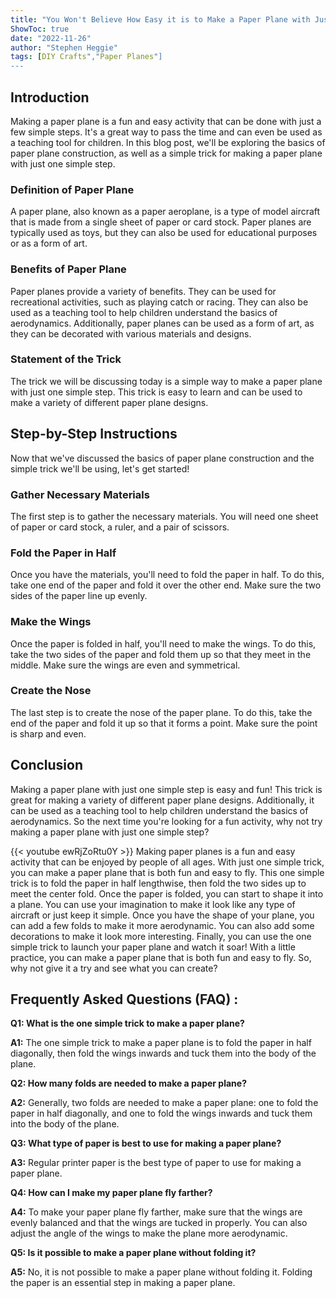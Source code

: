 ```yaml
---
title: "You Won't Believe How Easy it is to Make a Paper Plane with Just One Simple Trick!"
ShowToc: true 
date: "2022-11-26"
author: "Stephen Heggie" 
tags: [DIY Crafts","Paper Planes"]
---
```

## Introduction

Making a paper plane is a fun and easy activity that can be done with just a few simple steps. It's a great way to pass the time and can even be used as a teaching tool for children. In this blog post, we'll be exploring the basics of paper plane construction, as well as a simple trick for making a paper plane with just one simple step. 

### Definition of Paper Plane

A paper plane, also known as a paper aeroplane, is a type of model aircraft that is made from a single sheet of paper or card stock. Paper planes are typically used as toys, but they can also be used for educational purposes or as a form of art.

### Benefits of Paper Plane

Paper planes provide a variety of benefits. They can be used for recreational activities, such as playing catch or racing. They can also be used as a teaching tool to help children understand the basics of aerodynamics. Additionally, paper planes can be used as a form of art, as they can be decorated with various materials and designs.

### Statement of the Trick

The trick we will be discussing today is a simple way to make a paper plane with just one simple step. This trick is easy to learn and can be used to make a variety of different paper plane designs. 

## Step-by-Step Instructions

Now that we've discussed the basics of paper plane construction and the simple trick we'll be using, let's get started!

### Gather Necessary Materials

The first step is to gather the necessary materials. You will need one sheet of paper or card stock, a ruler, and a pair of scissors. 

### Fold the Paper in Half

Once you have the materials, you'll need to fold the paper in half. To do this, take one end of the paper and fold it over the other end. Make sure the two sides of the paper line up evenly.

### Make the Wings

Once the paper is folded in half, you'll need to make the wings. To do this, take the two sides of the paper and fold them up so that they meet in the middle. Make sure the wings are even and symmetrical.

### Create the Nose

The last step is to create the nose of the paper plane. To do this, take the end of the paper and fold it up so that it forms a point. Make sure the point is sharp and even.

## Conclusion

Making a paper plane with just one simple step is easy and fun! This trick is great for making a variety of different paper plane designs. Additionally, it can be used as a teaching tool to help children understand the basics of aerodynamics. So the next time you're looking for a fun activity, why not try making a paper plane with just one simple step?

{{< youtube ewRjZoRtu0Y >}} 
Making paper planes is a fun and easy activity that can be enjoyed by people of all ages. With just one simple trick, you can make a paper plane that is both fun and easy to fly. This one simple trick is to fold the paper in half lengthwise, then fold the two sides up to meet the center fold. Once the paper is folded, you can start to shape it into a plane. You can use your imagination to make it look like any type of aircraft or just keep it simple. Once you have the shape of your plane, you can add a few folds to make it more aerodynamic. You can also add some decorations to make it look more interesting. Finally, you can use the one simple trick to launch your paper plane and watch it soar! With a little practice, you can make a paper plane that is both fun and easy to fly. So, why not give it a try and see what you can create?

## Frequently Asked Questions (FAQ) :
**Q1: What is the one simple trick to make a paper plane?**

**A1:** The one simple trick to make a paper plane is to fold the paper in half diagonally, then fold the wings inwards and tuck them into the body of the plane.

**Q2: How many folds are needed to make a paper plane?**

**A2:** Generally, two folds are needed to make a paper plane: one to fold the paper in half diagonally, and one to fold the wings inwards and tuck them into the body of the plane.

**Q3: What type of paper is best to use for making a paper plane?**

**A3:** Regular printer paper is the best type of paper to use for making a paper plane.

**Q4: How can I make my paper plane fly farther?**

**A4:** To make your paper plane fly farther, make sure that the wings are evenly balanced and that the wings are tucked in properly. You can also adjust the angle of the wings to make the plane more aerodynamic.

**Q5: Is it possible to make a paper plane without folding it?**

**A5:** No, it is not possible to make a paper plane without folding it. Folding the paper is an essential step in making a paper plane.





